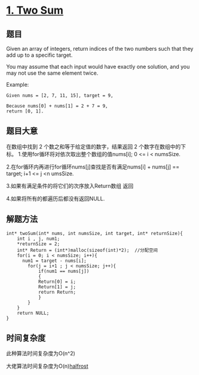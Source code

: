 # [1. Two Sum](https://leetcode.com/problems/two-sum/)

## 题目

Given an array of integers, return indices of the two numbers such that they add up to a specific target.

You may assume that each input would have exactly one solution, and you may not use the same element twice.

Example:

```
Given nums = [2, 7, 11, 15], target = 9,

Because nums[0] + nums[1] = 2 + 7 = 9,
return [0, 1].
```



## 题目大意

在数组中找到 2 个数之和等于给定值的数字，结果返回 2 个数字在数组中的下标。
1.使用for循环将对依次取出整个数组的值nums[i]; 0 <= i < numsSize.

2.在for循环内再进行for循环nums[j]查找是否有满足nums[i] + nums[j] == target; i+1 <= j <n umsSize.

3.如果有满足条件的将它们的次序放入Return数组 返回

4.如果将所有的都遍历后都没有返回NULL.

## 解题方法

```
int* twoSum(int* nums, int numsSize, int target, int* returnSize){
    int i , j, num1;
    *returnSize = 2;
    int* Return = (int*)malloc(sizeof(int)*2);  //分配空间
    for(i = 0; i < numsSize; i++){
      num1 = target - nums[i]; 
        for(j = i+1 ; j < numsSize; j++){
            if(num1 == nums[j])
            {
            Return[0] = i;
            Return[1] = j;
            return Return;
            }
        }
    }
    return NULL;
}
```

## 时间复杂度
此种算法时间复杂度为O(n^2)

大佬算法时间复杂度为O(n)[halfrost](https://github.com/halfrost/LeetCode-Go)
